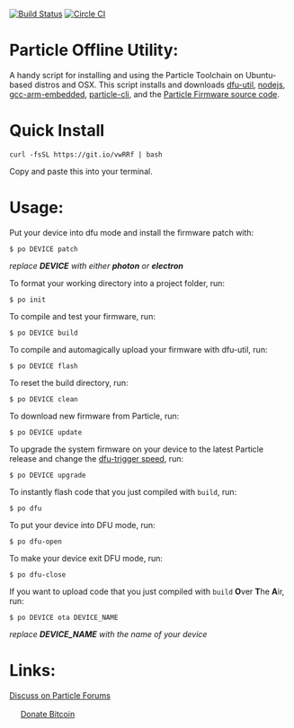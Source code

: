 [![Build Status](https://travis-ci.org/nrobinson2000/po-util.svg?branch=master)](https://travis-ci.org/nrobinson2000/po-util) [![Circle CI](https://circleci.com/gh/nrobinson2000/po-util.svg?style=svg)](https://circleci.com/gh/nrobinson2000/po-util)
# Particle Offline Utility:
A handy script for installing and using the Particle Toolchain on Ubuntu-based distros and OSX.
This script installs and downloads [dfu-util](http://dfu-util.sourceforge.net/), [nodejs](https://nodejs.org/en/), [gcc-arm-embedded](https://launchpad.net/~terry.guo/+archive/ubuntu/gcc-arm-embedded), [particle-cli](https://github.com/spark/particle-cli), and the [Particle Firmware source code](https://github.com/spark/firmware).

# Quick Install
```
curl -fsSL https://git.io/vwRRf | bash
```
Copy and paste this into your terminal.

# Usage:

Put your device into dfu mode and install the firmware patch with:
```
$ po DEVICE patch
```
*replace* ***DEVICE*** *with either* ***photon*** *or* ***electron***

To format your working directory into a project folder, run:
```
$ po init
```
To compile and test your firmware, run:
```
$ po DEVICE build
```
To compile and automagically upload your firmware with dfu-util, run:
```
$ po DEVICE flash
```
To reset the build directory, run:
```
$ po DEVICE clean
```
To download new firmware from Particle, run:
```
$ po DEVICE update
```
To upgrade the system firmware on your device to the latest Particle release and change the [dfu-trigger speed](https://community.particle.io/t/local-compile-electron-workflow/21694/13?u=nrobinson2000), run:
```
$ po DEVICE upgrade
```
To instantly flash code that you just compiled with `build`, run:
```
$ po dfu
```
To put your device into DFU mode, run:
```
$ po dfu-open
```
To make your device exit DFU mode, run:
```
$ po dfu-close
```
If you want to upload code that you just compiled with `build` **O**ver **T**he **A**ir, run:
```
$ po DEVICE ota DEVICE_NAME
```
*replace* ***DEVICE_NAME*** *with the name of your device*

# Links:
[Discuss on Particle Forums](http://community.particle.io/t/toolchain-installer-for-linux-ubuntu/21015)

<img src="https://upload.wikimedia.org/wikipedia/commons/thumb/4/46/Bitcoin.svg/500px-Bitcoin.svg.png" height="16px" width="16px">  [Donate Bitcoin](https://onename.com/nrobinson2000)
